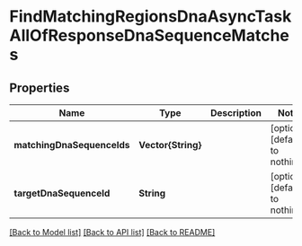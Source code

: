 # FindMatchingRegionsDnaAsyncTaskAllOfResponseDnaSequenceMatches


## Properties
Name | Type | Description | Notes
------------ | ------------- | ------------- | -------------
**matchingDnaSequenceIds** | **Vector{String}** |  | [optional] [default to nothing]
**targetDnaSequenceId** | **String** |  | [optional] [default to nothing]


[[Back to Model list]](../README.md#models) [[Back to API list]](../README.md#api-endpoints) [[Back to README]](../README.md)


